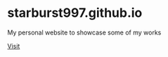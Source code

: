 # starburst997.github.io

My personal website to showcase some of my works

[Visit](https://jd.boiv.in/)